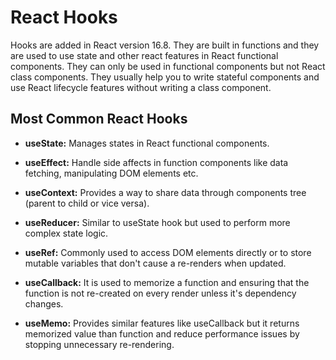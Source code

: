 # React Hooks

Hooks are added in React version 16.8. They are built in functions and they are used to use state and other react features in React functional components. They can only be used in functional components but not React class components. They usually help you to write stateful components and use React lifecycle features without writing a class component.

## Most Common React Hooks

- **useState:** Manages states in React functional components.

- **useEffect:** Handle side affects in function components like data fetching, manipulating DOM elements etc.

- **useContext:** Provides a way to share data through components tree (parent to child or vice versa).

- **useReducer:** Similar to useState hook but used to perform more complex state logic.

- **useRef:** Commonly used to access DOM elements directly or to store mutable variables that don't cause a re-renders when updated.

- **useCallback:** It is used to memorize a function and ensuring that the function is not re-created on every render unless it's dependency changes.

- **useMemo:** Provides similar features like useCallback but it returns memorized value than function and reduce performance issues by stopping unnecessary re-rendering.





